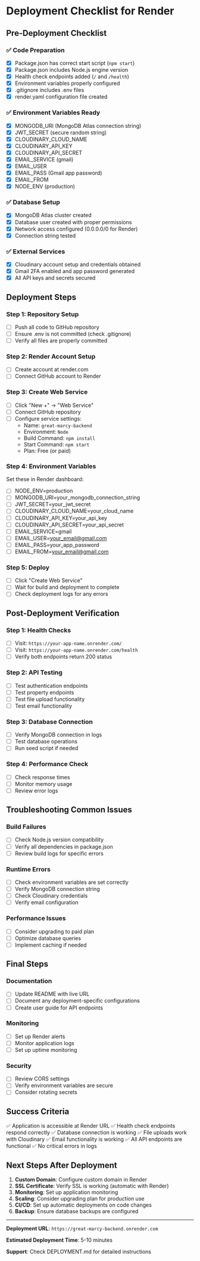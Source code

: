 # Deployment Checklist for Render

## Pre-Deployment Checklist

### ✅ Code Preparation
- [x] Package.json has correct start script (`npm start`)
- [x] Package.json includes Node.js engine version
- [x] Health check endpoints added (`/` and `/health`)
- [x] Environment variables properly configured
- [x] .gitignore includes .env files
- [x] render.yaml configuration file created

### ✅ Environment Variables Ready
- [x] MONGODB_URI (MongoDB Atlas connection string)
- [x] JWT_SECRET (secure random string)
- [x] CLOUDINARY_CLOUD_NAME
- [x] CLOUDINARY_API_KEY
- [x] CLOUDINARY_API_SECRET
- [x] EMAIL_SERVICE (gmail)
- [x] EMAIL_USER
- [x] EMAIL_PASS (Gmail app password)
- [x] EMAIL_FROM
- [x] NODE_ENV (production)

### ✅ Database Setup
- [x] MongoDB Atlas cluster created
- [x] Database user created with proper permissions
- [x] Network access configured (0.0.0.0/0 for Render)
- [x] Connection string tested

### ✅ External Services
- [x] Cloudinary account setup and credentials obtained
- [x] Gmail 2FA enabled and app password generated
- [x] All API keys and secrets secured

## Deployment Steps

### Step 1: Repository Setup
- [ ] Push all code to GitHub repository
- [ ] Ensure .env is not committed (check .gitignore)
- [ ] Verify all files are properly committed

### Step 2: Render Account Setup
- [ ] Create account at render.com
- [ ] Connect GitHub account to Render

### Step 3: Create Web Service
- [ ] Click "New +" → "Web Service"
- [ ] Connect GitHub repository
- [ ] Configure service settings:
  - Name: `great-marcy-backend`
  - Environment: `Node`
  - Build Command: `npm install`
  - Start Command: `npm start`
  - Plan: Free (or paid)

### Step 4: Environment Variables
Set these in Render dashboard:
- [ ] NODE_ENV=production
- [ ] MONGODB_URI=your_mongodb_connection_string
- [ ] JWT_SECRET=your_jwt_secret
- [ ] CLOUDINARY_CLOUD_NAME=your_cloud_name
- [ ] CLOUDINARY_API_KEY=your_api_key
- [ ] CLOUDINARY_API_SECRET=your_api_secret
- [ ] EMAIL_SERVICE=gmail
- [ ] EMAIL_USER=your_email@gmail.com
- [ ] EMAIL_PASS=your_app_password
- [ ] EMAIL_FROM=your_email@gmail.com

### Step 5: Deploy
- [ ] Click "Create Web Service"
- [ ] Wait for build and deployment to complete
- [ ] Check deployment logs for any errors

## Post-Deployment Verification

### Step 1: Health Checks
- [ ] Visit: `https://your-app-name.onrender.com/`
- [ ] Visit: `https://your-app-name.onrender.com/health`
- [ ] Verify both endpoints return 200 status

### Step 2: API Testing
- [ ] Test authentication endpoints
- [ ] Test property endpoints
- [ ] Test file upload functionality
- [ ] Test email functionality

### Step 3: Database Connection
- [ ] Verify MongoDB connection in logs
- [ ] Test database operations
- [ ] Run seed script if needed

### Step 4: Performance Check
- [ ] Check response times
- [ ] Monitor memory usage
- [ ] Review error logs

## Troubleshooting Common Issues

### Build Failures
- [ ] Check Node.js version compatibility
- [ ] Verify all dependencies in package.json
- [ ] Review build logs for specific errors

### Runtime Errors
- [ ] Check environment variables are set correctly
- [ ] Verify MongoDB connection string
- [ ] Check Cloudinary credentials
- [ ] Verify email configuration

### Performance Issues
- [ ] Consider upgrading to paid plan
- [ ] Optimize database queries
- [ ] Implement caching if needed

## Final Steps

### Documentation
- [ ] Update README with live URL
- [ ] Document any deployment-specific configurations
- [ ] Create user guide for API endpoints

### Monitoring
- [ ] Set up Render alerts
- [ ] Monitor application logs
- [ ] Set up uptime monitoring

### Security
- [ ] Review CORS settings
- [ ] Verify environment variables are secure
- [ ] Consider rotating secrets

## Success Criteria

✅ Application is accessible at Render URL
✅ Health check endpoints respond correctly
✅ Database connection is working
✅ File uploads work with Cloudinary
✅ Email functionality is working
✅ All API endpoints are functional
✅ No critical errors in logs

## Next Steps After Deployment

1. **Custom Domain**: Configure custom domain in Render
2. **SSL Certificate**: Verify SSL is working (automatic with Render)
3. **Monitoring**: Set up application monitoring
4. **Scaling**: Consider upgrading plan for production use
5. **CI/CD**: Set up automatic deployments on code changes
6. **Backup**: Ensure database backups are configured

---

**Deployment URL**: `https://great-marcy-backend.onrender.com`

**Estimated Deployment Time**: 5-10 minutes

**Support**: Check DEPLOYMENT.md for detailed instructions
